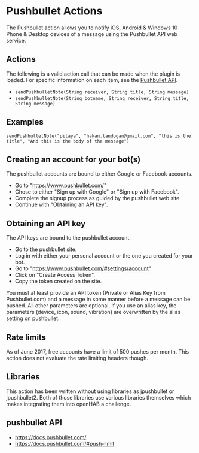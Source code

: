 # Pushbullet Actions

The Pushbullet action allows you to notify iOS, Android & Windows 10 Phone & Desktop devices of a message using the Pushbullet API web service.

## Actions

The following is a valid action call that can be made when the plugin is loaded.
For specific information on each item, see the [Pushbullet API](https://docs.pushbullet.com/).

* `sendPushbulletNote(String receiver, String title, String message)`
* `sendPushbulletNote(String botname, String receiver, String title, String message)`

## Examples

```
sendPushbulletNote("pitaya", "hakan.tandogan@gmail.com", "this is the title", "And this is the body of the message")
```


## Creating an account for your bot(s)

The pushbullet accounts are bound to either Google or Facebook accounts.
* Go to "https://www.pushbullet.com/"
* Chose to either "Sign up with Google" or "Sign up with Facebook".
* Complete the signup process as guided by the pushbullet web site.
* Continue with "Obtaining an API key".

## Obtaining an API key

The API keys are bound to the pushbullet account.
* Go to the pushbullet site.
* Log in with either your personal account or the one you created for your bot. 
* Go to "https://www.pushbullet.com/#settings/account"
* Click on "Create Access Token".
* Copy the token created on the site.

You must at least provide an API token (Private or Alias Key from Pushbullet.com) and a message in some manner before a message can be pushed.
All other parameters are optional.
If you use an alias key, the parameters (device, icon, sound, vibration) are overwritten by the alias setting on pushbullet.


## Rate limits

As of June 2017, free accounts have a limit of 500 pushes per month.
This action does not evaluate the rate limiting headers though.

## Libraries

This action has been written without using libraries as jpushbullet or jpushbullet2.
Both of those libraries use various libraries themselves which makes integrating them into openHAB a challenge.

## pushbullet API

* https://docs.pushbullet.com/
* https://docs.pushbullet.com/#push-limit
